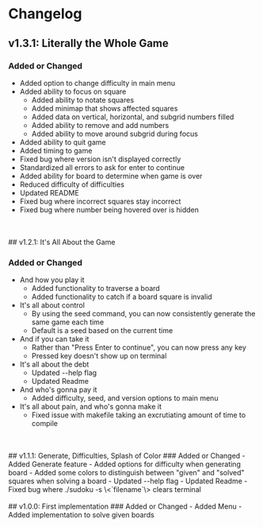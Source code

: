 # Changelog

## v1.3.1: Literally the Whole Game

### Added or Changed
- Added option to change difficulty in main menu
- Added ability to focus on square
    - Added ability to notate squares
    - Added minimap that shows affected squares
    - Added data on vertical, horizontal, and subgrid numbers filled
    - Added ability to remove and add numbers
    - Added ability to move around subgrid during focus
- Added ability to quit game
- Added timing to game
- Fixed bug where version isn't displayed correctly
- Standardized all errors to ask for enter to continue
- Added ability for board to determine when game is over
- Reduced difficulty of difficulties
- Updated README
- Fixed bug where incorrect squares stay incorrect
- Fixed bug where number being hovered over is hidden
<br/>
<br/>
## v1.2.1: It's All About the Game

### Added or Changed
- And how you play it
    - Added functionality to traverse a board
    - Added functionality to catch if a board square is invalid
- It's all about control
    - By using the seed command, you can now consistently generate the same game each time
    - Default is a seed based on the current time
- And if you can take it
    - Rather than "Press Enter to continue", you can now press any key
    - Pressed key doesn't show up on terminal
- It's all about the debt
    - Updated --help flag
    - Updated Readme
- And who's gonna pay it
    - Added difficulty, seed, and version options to main menu
- It's all about pain, and who's gonna make it
    - Fixed issue with makefile taking an excrutiating amount of time to compile
<br/>
<br/>
## v1.1.1: Generate, Difficulties, Splash of Color
### Added or Changed
- Added Generate feature
    - Added options for difficulty when generating board
- Added some colors to distinguish between "given" and "solved" squares when solving a board
- Updated --help flag
- Updated Readme
- Fixed bug where ./sudoku -s \<`filename`\> clears terminal
<br/>
<br/>
## v1.0.0: First implementation
### Added or Changed
- Added Menu
- Added implementation to solve given boards